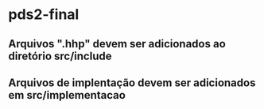 # pds2-final

## Arquivos ".hhp" devem ser adicionados ao diretório src/include ##
## Arquivos de implentação devem ser adicionados em  src/implementacao ##

